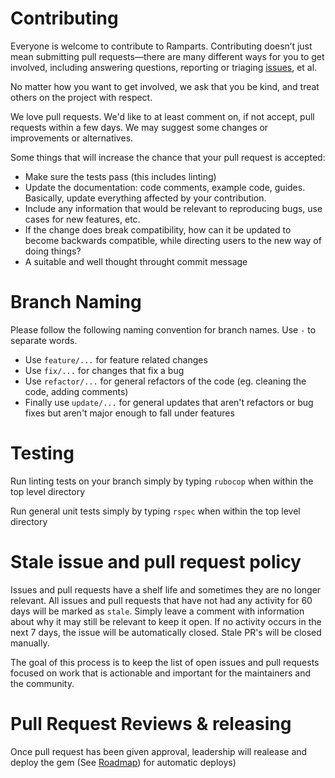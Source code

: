 # Contributing

Everyone is welcome to contribute to Ramparts. Contributing doesn’t just mean submitting pull requests—there are many different ways for you to get involved, including answering questions, reporting or triaging [issues](https://github.com/CareGuide/ramparts/issues), et al.

No matter how you want to get involved, we ask that you be kind, and treat others on the project with respect.

We love pull requests. We'd like to at least comment on, if not
accept, pull requests within a few days. We may suggest some changes or improvements or alternatives.

Some things that will increase the chance that your pull request is accepted:

* Make sure the tests pass (this includes linting)
* Update the documentation: code comments, example code, guides. Basically,
  update everything affected by your contribution.
* Include any information that would be relevant to reproducing bugs, use cases for new features, etc.
* If the change does break compatibility, how can it be updated to become backwards compatible, while directing users to the new way of doing things?
* A suitable and well thought throught commit message

# Branch Naming

Please follow the following naming convention for branch names. Use `-` to separate words.

- Use `feature/...` for feature related changes
- Use `fix/...` for changes that fix a bug
- Use `refactor/...` for general refactors of the code (eg. cleaning the code, adding comments)
- Finally use `update/...` for general updates that aren't refactors or bug fixes but aren't major enough to fall under features

# Testing

Run linting tests on your branch simply by typing `rubocop` when within the top level directory

Run general unit tests simply by typing `rspec` when within the top level directory

# Stale issue and pull request policy

Issues and pull requests have a shelf life and sometimes they are no longer relevant. All issues and pull requests that have not had any activity for 60 days will be marked as `stale`. Simply leave a comment with information about why it may still be relevant to keep it open. If no activity occurs in the next 7 days, the issue will be automatically closed. Stale PR's will be closed manually.

The goal of this process is to keep the list of open issues and pull requests focused on work that is actionable and important for the maintainers and the community.

# Pull Request Reviews & releasing

Once pull request has been given approval, leadership will realease and deploy the gem (See [Roadmap](https://github.com/CareGuide/ramparts/blob/master/ROADMAP.md)) for automatic deploys)